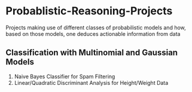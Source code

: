 # Probablistic-Reasoning-Projects
Projects making use of different classes of probabilistic models and how, based on those models, one deduces actionable information from data

## Classification with Multinomial and Gaussian Models
1. Naive Bayes Classifier for Spam Filtering
2. Linear/Quadratic Discriminant Analysis for Height/Weight Data